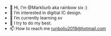 - 👋 Hi, I’m @Markliurb aka rainbow six :)
- 👀 I’m interested in digitial IC design.
- 🌱 I’m currently learning sv
- 💞️ I try to do my best.
- 📫 How to reach me runboliu2018@hotmail.com

<!---
Markliurb/Markliurb is a ✨ special ✨ repository because its `README.md` (this file) appears on your GitHub profile.
You can click the Preview link to take a look at your changes.
--->
